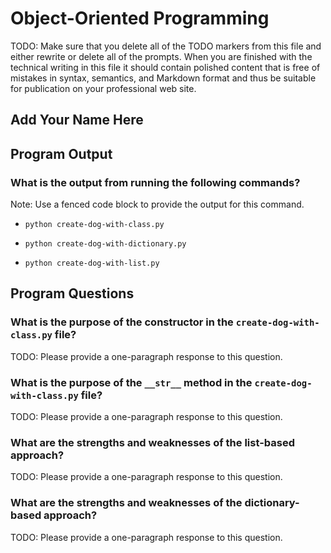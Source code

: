 # Object-Oriented Programming

TODO: Make sure that you delete all of the TODO markers from this file and
either rewrite or delete all of the prompts. When you are finished with the
technical writing in this file it should contain polished content that is free
of mistakes in syntax, semantics, and Markdown format and thus be suitable for
publication on your professional web site.

## Add Your Name Here

## Program Output

### What is the output from running the following commands?

Note: Use a fenced code block to provide the output for this command.

- `python create-dog-with-class.py`

- `python create-dog-with-dictionary.py`

- `python create-dog-with-list.py`

## Program Questions

### What is the purpose of the constructor in the `create-dog-with-class.py` file?

TODO: Please provide a one-paragraph response to this question.

### What is the purpose of the `__str__` method in the `create-dog-with-class.py` file?

TODO: Please provide a one-paragraph response to this question.

### What are the strengths and weaknesses of the list-based approach?

TODO: Please provide a one-paragraph response to this question.

### What are the strengths and weaknesses of the dictionary-based approach?

TODO: Please provide a one-paragraph response to this question.
